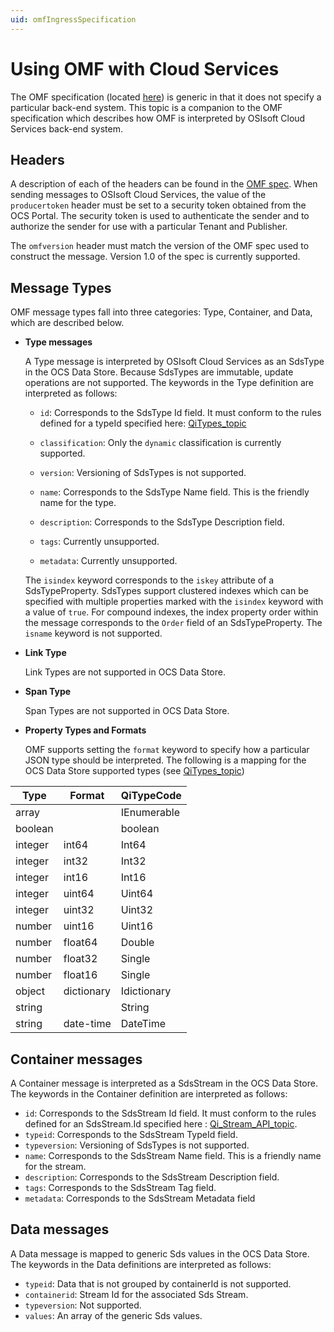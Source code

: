 ```yaml
---
uid: omfIngressSpecification
---
```


Using OMF with Cloud Services
=============================

The OMF specification (located [here](http://omf-docs.osisoft.com)) is generic in that it does
not specify a particular back-end system. This topic is a companion to the OMF specification which describes how
OMF is interpreted by OSIsoft Cloud Services back-end system. 

Headers
-------

A description of each of the headers can be found in the [OMF spec](http://omf-docs.osisoft.com). When 
sending messages to OSIsoft Cloud Services, the value of the ``producertoken`` header must be 
set to a security token obtained from the OCS Portal. The security token is used to authenticate 
the sender and to authorize the sender for use with a particular Tenant and Publisher.

The ``omfversion`` header must match the version of the OMF spec used to construct the message.
Version 1.0 of the spec is currently supported. 

Message Types
-------------

OMF message types fall into three categories: Type, Container, and Data, which are described below. 

* **Type messages**

  A Type message is interpreted by OSIsoft Cloud Services as an SdsType in the OCS Data Store. 
  Because SdsTypes are immutable, update operations are not supported. The keywords in the 
  Type definition are interpreted as follows:

  + ``id``: Corresponds to the SdsType Id field. It must conform to the rules defined for a 
    typeId specified here: [QiTypes_topic](xref:sdsTypes#qitypetopic)

  + ``classification``: Only the ``dynamic`` classification is currently supported.
  + ``version``: Versioning of SdsTypes is not supported.
  + ``name``: Corresponds to the SdsType Name field. This is the friendly name for the type.
  + ``description``: Corresponds to the SdsType Description field. 
  + ``tags``: Currently unsupported.
  + ``metadata``: Currently unsupported.

  The ``isindex`` keyword corresponds to the ``iskey`` attribute of a SdsTypeProperty. 
  SdsTypes support clustered indexes which can be specified with multiple properties marked 
  with the ``isindex`` keyword with a value of ``true``. For compound indexes, the 
  index property order within the message corresponds to the ``Order`` field of 
  an SdsTypeProperty. The ``isname`` keyword is not supported.

* **Link Type**

  Link Types are not supported in OCS Data Store.

* **Span Type**

  Span Types are not supported in OCS Data Store.

* **Property Types and Formats**

  OMF supports setting the ``format`` keyword to specify how a particular JSON type should 
  be interpreted. The following is a mapping for the OCS Data Store supported 
  types (see [QiTypes_topic](xref:sdsTypes#qitypetopic))


Type     | Format   | QiTypeCode
-------- | -------- | -----------
array		 |          | IEnumerable
boolean  |          | boolean
integer	 | int64    | Int64
integer  | int32    | Int32
integer  | int16    | Int16
integer  | uint64   | Uint64
integer  | uint32   | Uint32
number   | uint16   | Uint16
number   | float64  | Double
number   | float32  | Single
number   | float16  | Single
object   | dictionary | Idictionary
string   |          | String
string   | date-time | DateTime


Container messages
------------------

A Container message is interpreted as a SdsStream in the OCS Data Store. The keywords 
in the Container definition are interpreted as follows:

* ``id``: Corresponds to the SdsStream Id field. It must conform to the rules defined for
    an SdsStream.Id specified here : [Qi_Stream_API_topic](xref:sdsStreamsApi).
* ``typeid``: Corresponds to the SdsStream TypeId field.
* ``typeversion``: Versioning of SdsTypes is not supported.
* ``name``: Corresponds to the SdsStream Name field. This is a friendly name for the stream.
* ``description``: Corresponds to the SdsStream Description field.
* ``tags``: Corresponds to the SdsStream Tag field. 
* ``metadata``: Corresponds to the SdsStream Metadata field        


Data messages
-------------

A Data message is mapped to generic Sds values in the OCS Data Store. The keywords in the 
Data definitions are interpreted as follows:

* ``typeid``: Data that is not grouped by containerId is not supported.
* ``containerid``: Stream Id for the associated Sds Stream.
* ``typeversion``: Not supported.
* ``values``: An array of the generic Sds values.
